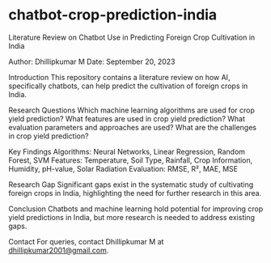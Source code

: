 # chatbot-crop-prediction-india
Literature Review on Chatbot Use in Predicting Foreign Crop Cultivation in India

Author: Dhillipkumar M
Date: September 20, 2023

Introduction
This repository contains a literature review on how AI, specifically chatbots, can help predict the cultivation of foreign crops in India.

Research Questions
Which machine learning algorithms are used for crop yield prediction?
What features are used in crop yield prediction?
What evaluation parameters and approaches are used?
What are the challenges in crop yield prediction?

Key Findings
Algorithms: Neural Networks, Linear Regression, Random Forest, SVM
Features: Temperature, Soil Type, Rainfall, Crop Information, Humidity, pH-value, Solar Radiation
Evaluation: RMSE, R², MAE, MSE

Research Gap
Significant gaps exist in the systematic study of cultivating foreign crops in India, highlighting the need for further research in this area.

Conclusion
Chatbots and machine learning hold potential for improving crop yield predictions in India, but more research is needed to address existing gaps.

Contact
For queries, contact Dhillipkumar M at dhillipkumar2001@gmail.com.


